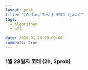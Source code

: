 ```yaml
---
layout: post
title: "[Coding Test] 코테1 (java)"
tags:
  - Algorithum
  - 코테

date: 2020-01-28 19:00:00
comments: true
---
```




###   1월 28일자 코테 (2h, 3prob)


